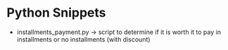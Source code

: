 # Python Snippets

- installments_payment.py -> script to determine if it is worth it to pay in installments or no installments (with discount)
